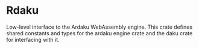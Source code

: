 # Rdaku
Low-level interface to the Ardaku WebAssembly engine.  This crate defines shared
constants and types for the ardaku engine crate and the daku crate for
interfacing with it.
